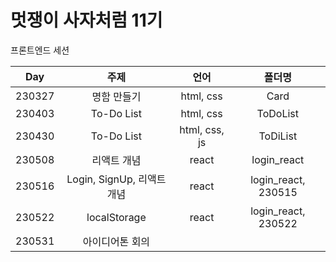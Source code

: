 # 멋쟁이 사자처럼 11기
프론트엔드 세션    

|Day|주제|언어|폴더명|
|:---:|:---:|:---:|:---:|
|230327|명함 만들기|html, css|Card|
|230403|To-Do List|html, css|ToDoList|
|230430|To-Do List|html, css, js|ToDiList|
|230508|리액트 개념|react|login_react|
|230516|Login, SignUp, 리액트 개념|react|login_react, 230515|
|230522|localStorage|react|login_react, 230522|
|230531|아이디어톤 회의|
